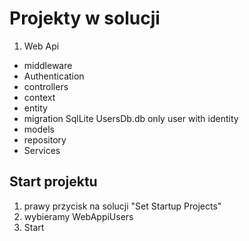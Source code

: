# Projekty w solucji

1. Web Api
- middleware
- Authentication
- controllers
- context
- entity
- migration SqlLite UsersDb.db only user with identity
- models
- repository
- Services

## Start projektu
1. prawy przycisk na solucji "Set Startup Projects"
2. wybieramy WebAppiUsers
3. Start
